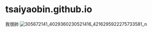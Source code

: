 # tsaiyaobin.github.io
我很帥
![305672141_4029360230521416_4216295922275733581_n](https://user-images.githubusercontent.com/112918606/196330693-fcc34b42-87b3-43c5-8b7a-adb45df7975c.jpg)
